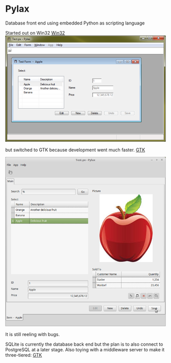 # Pylax
Database front end using embedded Python as scripting language

Started out on Win32 
[Win32](Win/README.md)
![example form screen shot](Win/Screenshot.png)

but switched to GTK because development went much faster.
[GTK](GTK/README.md)

![Item form screen shot](GTK/Screenshot%20Item.png)

It is still reeling with bugs.

SQLite is currently the database back end but the plan is to also connect to PostgreSQL at a later stage.
Also toying with a middleware server to make it three-tiered:
[GTK](Hinterland/README.md)
